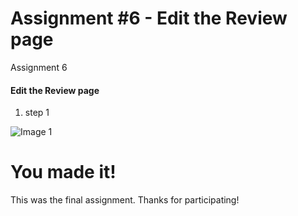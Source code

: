 # Assignment #6 - Edit the Review page

Assignment 6

#### Edit the Review page

1. step 1

![Image 1](https://github.com/Innov8ion-developer/SAP_Build_Assignments/blob/master/img/image1.png)

# You made it!
This was the final assignment. Thanks for participating!

